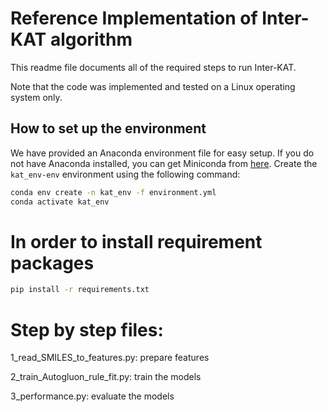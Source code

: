 # Reference Implementation of Inter-KAT algorithm
This readme file documents all of the required steps to run Inter-KAT.

Note that the code was implemented and tested on a Linux operating system only.

## How to set up the environment
We have provided an Anaconda environment file for easy setup.
If you do not have Anaconda installed, you can get Miniconda from [here](https://docs.conda.io/en/latest/miniconda.html).
Create the `kat_env-env` environment using the following command:
```bash
conda env create -n kat_env -f environment.yml
conda activate kat_env
```

# In order to install requirement packages
```bash
pip install -r requirements.txt
```

# Step by step files:

1_read_SMILES_to_features.py: prepare features

2_train_Autogluon_rule_fit.py: train the models

3_performance.py: evaluate the models

